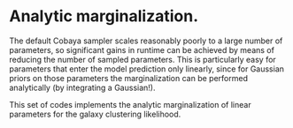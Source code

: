 # Analytic marginalization.

The default Cobaya sampler scales reasonably poorly to a large number of parameters,
so significant gains in runtime can be achieved by means of reducing the number of
sampled parameters.  This is particularly easy for parameters that enter the model
prediction only linearly, since for Gaussian priors on those parameters the marginalization
can be performed analytically (by integrating a Gaussian!).

This set of codes implements the analytic marginalization of linear parameters for the
galaxy clustering likelihood.
